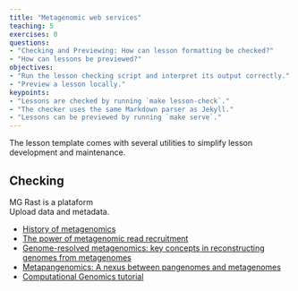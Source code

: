 ```yaml
---
title: "Metagenomic web services"
teaching: 5
exercises: 0
questions:
- "Checking and Previewing: How can lesson formatting be checked?"
- "How can lessons be previewed?"
objectives:
- "Run the lesson checking script and interpret its output correctly."
- "Preview a lesson locally."
keypoints:
- "Lessons are checked by running `make lesson-check`."
- "The checker uses the same Markdown parser as Jekyll."
- "Lessons can be previewed by running `make serve`."
---
```


The lesson template comes with several utilities to simplify lesson development and maintenance.

## Checking
 MG Rast is a plataform   
 Upload data and metadata.  
 
- [History of metagenomics](http://merenlab.org/2020/07/27/history-of-metagenomics/)  
- [The power of metagenomic read recruitment](https://youtu.be/MqD4aN1p1qA)  
- [Genome-resolved metagenomics: key concepts in reconstructing genomes from metagenomes](https://youtu.be/RjNdHGK4ruo)  
- [Metapangenomics: A nexus between pangenomes and metagenomes](https://youtu.be/C3fHlccFxJw)  
- [Computational Genomics tutorial](https://genomics.sschmeier.com/)
